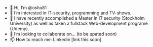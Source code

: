 - 👋 Hi, I’m @osho81
- 👀 I’m interested in IT-security, programming and TV-shows.  
- 🌱 I have recently accomplished a Master in IT security (Stockholm University) as well as taken a fullstack Web-development programe (Udemy). 
- 💞️ I’m looking to collaborate on... (to be upated soon)
- 📫 How to reach me: Linkedin [link this soon].
